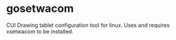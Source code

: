 # gosetwacom
CUI Drawing tablet configuration tool for linux. Uses and requires xsetwacom to be installed. 
